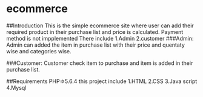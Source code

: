 # ecommerce

##Introduction
This is the simple ecommerce site where user can add their required product in their purchase list and price is calculated. Payment method is not impplemented
There include
1.Admin
2.customer
###Admin: Admin can added the item in purchase list with their price and quentaty wise and categories wise.

###Customer: Customer check item to purchase and item is added in their purchase list.

##Requirements
PHP=>5.6.4
this project include
1.HTML
2.CSS
3.Java script
4.Mysql
